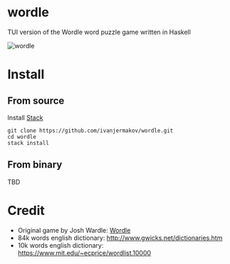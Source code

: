 # wordle

TUI version of the Wordle word puzzle game written in Haskell

![wordle](https://user-images.githubusercontent.com/26609879/152110207-aeae6bc7-4770-4ee5-beb0-b325e370394e.gif)

# Install

## From source

Install [Stack](https://docs.haskellstack.org/en/stable/install_and_upgrade/)

```
git clone https://github.com/ivanjermakov/wordle.git
cd wordle
stack install
```

## From binary

TBD

# Credit

- Original game by Josh Wardle: [Wordle](https://www.powerlanguage.co.uk/wordle/)
- 84k words english dictionary: http://www.gwicks.net/dictionaries.htm
- 10k words english dictionary: https://www.mit.edu/~ecprice/wordlist.10000
